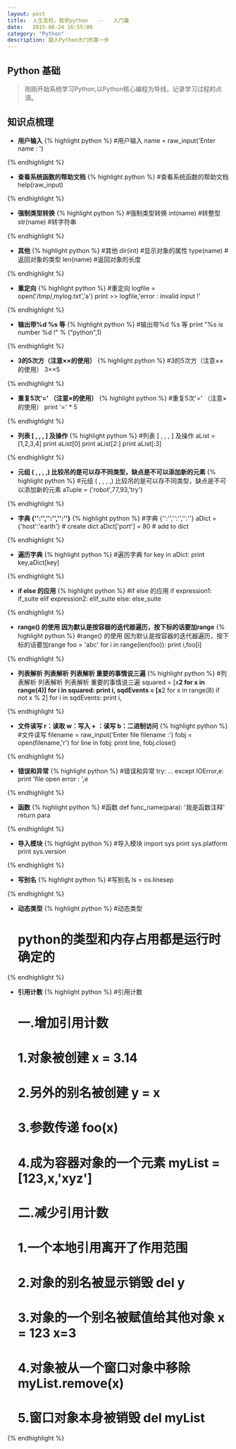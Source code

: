 ```yaml
---
layout: post
title:  人生苦短，我学python   --   入门篇
date:   2015-08-24 16:55:00
category: "Python"
description: 踏入Python大门的第一步
---
```


## Python 基础
>	刚刚开始系统学习Python,以Python核心编程为导线，记录学习过程的点滴。

##	知识点梳理

- **用户输入**
{% highlight python %}
	#用户输入
	name = raw_input('Enter name : ')

{% endhighlight %}

- **查看系统函数的帮助文档**
{% highlight python %}
	#查看系统函数的帮助文档
	help(raw_input)

{% endhighlight %}

- **强制类型转换**
{% highlight python %}
	#强制类型转换
	int(name)   #转整型
	str(name)   #转字符串

{% endhighlight %}

- **其他**
{% highlight python %}
	#其他
	dir(int)    #显示对象的属性
	type(name)  #返回对象的类型
	len(name)   #返回对象的长度

{% endhighlight %}

- **重定向**
{% highlight python %}
	#重定向
	logfile = open('/tmp/,mylog.txt','a')
	print >> logfile,'error : invalid input !'

{% endhighlight %}

- **输出带%d %s 等**
{% highlight python %}
	#输出带%d %s 等
	print "%s is number %d !" % ("python",1)

{% endhighlight %}

- **3的5次方（注意××的使用）**
{% highlight python %}
	#3的5次方（注意××的使用）
	3××5

{% endhighlight %}

- **重复5次'=' （注意×的使用）**
{% highlight python %}
	#重复5次'=' （注意×的使用）
	print '=' * 5

{% endhighlight %}

- **列表  [ , , , ] 及操作**
{% highlight python %}
	#列表  [ , , , ] 及操作
	aList = [1,2,3,4]
	print aList[0]
	print aList[2:]
	print aList[:3]

{% endhighlight %}

- **元组 ( , , , ,)  比较吊的是可以存不同类型，缺点是不可以添加新的元素**
{% highlight python %}
	#元组 ( , , , ,)  比较吊的是可以存不同类型，缺点是不可以添加新的元素
	aTuple = ('robot',77,93,'try')

{% endhighlight %}

- **字典 {'':'','':'','':''}**
{% highlight python %}
	#字典 {'':'','':'','':''}
	aDict = {'host':'earth'}    # create dict
	aDict['port'] = 80          # add to dict

{% endhighlight %}

- **遍历字典**
{% highlight python %}
	#遍历字典
	for key in aDict:
    	print key,aDict[key]

{% endhighlight %}

- **if else 的应用**
{% highlight python %}
	#if else 的应用
	if expression1:
	    if_suite
	elif expression2:
	    elif_suite
	else:
	    else_suite

{% endhighlight %}

- **range() 的使用  因为默认是按容器的迭代器遍历，按下标的话要加range**
{% highlight python %}
	#range() 的使用  因为默认是按容器的迭代器遍历，按下标的话要加range
	foo = 'abc'
	for i in range(len(foo)):
	    print i,foo[i]

{% endhighlight %}

- **列表解析 列表解析 列表解析 重要的事情说三遍**
{% highlight python %}
	#列表解析 列表解析 列表解析 重要的事情说三遍
	squared = [x**2 for x in range(4)]
	for i in squared:
	    print i,
	sqdEvents = [x**2 for x in range(8) if not x % 2]
	for i in sqdEvents:
	    print i,

{% endhighlight %}

- **文件读写 r：读取 w：写入 + ：读写 b：二进制访问**
{% highlight python %}
	#文件读写
	filename = raw_input('Enter file filename :')
	fobj = open(filename,'r')
    for line in fobj:
        print line,
    fobj.close()

{% endhighlight %}

- **错误和异常**
{% highlight python %}
	#错误和异常
	try:
	    ...
	except IOError,e:
	    print 'file open error : ',e

{% endhighlight %}

- **函数**
{% highlight python %}
	#函数
	def func_name(para):
	    '我是函数注释'
	    return para

{% endhighlight %}

- **导入模块**
{% highlight python %}
	#导入模块
	import sys
	print sys.platform
	print sys.version

{% endhighlight %}

- **写别名**
{% highlight python %}
	#写别名
	ls = os.linesep

{% endhighlight %}

- **动态类型**
{% highlight python %}
	#动态类型
	#	python的类型和内存占用都是运行时确定的

{% endhighlight %}

- **引用计数**
{% highlight python %}
	#引用计数
	#   一.增加引用计数
	#   1.对象被创建    x = 3.14
	#   2.另外的别名被创建  y = x
	#   3.参数传递  foo(x)
	#   4.成为容器对象的一个元素    myList = [123,x,'xyz']
	
	#   二.减少引用计数
	#   1.一个本地引用离开了作用范围
	#   2.对象的别名被显示销毁  del y
	#   3.对象的一个别名被赋值给其他对象    x = 123 x=3
	#   4.对象被从一个窗口对象中移除  myList.remove(x)
	#   5.窗口对象本身被销毁    del myList

{% endhighlight %}
